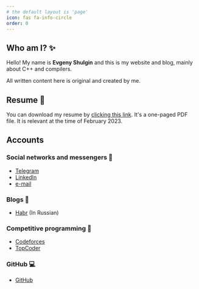 ```yaml
---
# the default layout is 'page'
icon: fas fa-info-circle
order: 0
---
```


## Who am I? ✨

Hello! My name is **Evgeny Shulgin** and this is my website and blog, mainly about C++ and compilers.

All written content here is original and created by me.

## Resume 📜

You can download my resume by [clicking this link](/assets/resume.pdf). It's a one-paged PDF file.
It is relevant at the time of February 2023.

## Accounts

### Social networks and messengers 📧

- [Telegram](https://t.me/cloudy_district)
- [LinkedIn](https://www.linkedin.com/in/izaron/)
- [e-mail](izaronplatz@gmail.com)

### Blogs 📝

- [Habr](https://habr.com/ru/users/Izaron/) (In Russian)

### Competitive programming 🏅

- [Codeforces](http://codeforces.com/profile/Izaron?locale=en)
- [TopCoder](https://www.topcoder.com/members/Izaron/)

### GitHub 💻

- [GitHub](https://github.com/Izaron)
